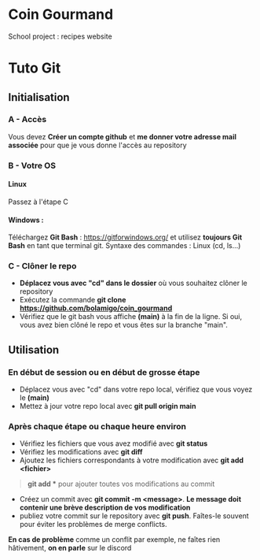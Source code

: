 # Coin Gourmand
School project : recipes website

# Tuto Git

## Initialisation

### A - Accès
Vous devez **Créer un compte github** et **me donner votre adresse mail associée** pour que je vous donne l'accès au repository

### B - Votre OS

#### Linux
Passez à l'étape C

#### Windows :
Téléchargez **Git Bash** : https://gitforwindows.org/ et utilisez **toujours Git Bash** en tant que terminal git. Syntaxe des commandes : Linux (cd, ls...)

### C - Clôner le repo

* **Déplacez vous avec "cd" dans le dossier** où vous souhaitez clôner le repository
* Exécutez la commande **git clone https://github.com/bolamigo/coin_gourmand**
* Vérifiez que le git bash vous affiche **(main)** à la fin de la ligne. Si oui, vous avez bien clôné le repo et vous êtes sur la branche "main".

## Utilisation

### En début de session ou en début de grosse étape

* Déplacez vous avec "cd" dans votre repo local, vérifiez que vous voyez le **(main)**
* Mettez à jour votre repo local avec **git pull origin main**

### Après chaque étape ou chaque heure environ

* Vérifiez les fichiers que vous avez modifié avec **git status**
* Vérifiez les modifications avec **git diff**
* Ajoutez les fichiers correspondants à votre modification avec **git add \<fichier\>**
> **git add \*** pour ajouter toutes vos modifications au commit
* Créez un commit avec **git commit -m \<message\>**.
**Le message doit contenir une brève description de vos modification**
* publiez votre commit sur le repository avec **git push**. Faîtes-le souvent pour éviter les problèmes de merge conflicts.

**En cas de problème** comme un conflit par exemple, ne faîtes rien hâtivement, **on en parle** sur le discord
